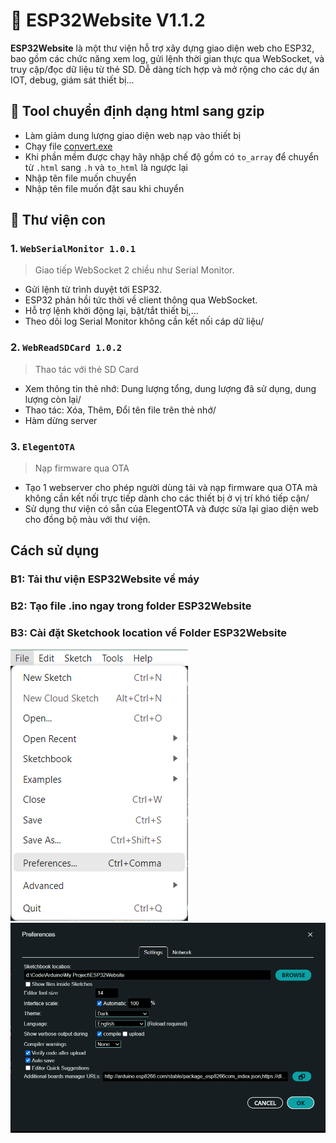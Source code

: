 # 📡 ESP32Website V1.1.2

**ESP32Website** là một thư viện hỗ trợ xây dựng giao diện web cho ESP32, bao gồm các chức năng xem log, gửi lệnh thời gian thực qua WebSocket, và truy cập/đọc dữ liệu từ thẻ SD. Dễ dàng tích hợp và mở rộng cho các dự án IOT, debug, giám sát thiết bị...

## 🔧 Tool chuyển định dạng html sang gzip
- Làm giảm dung lượng giao diện web nạp vào thiết bị
- Chạy file [convert.exe](https://github.com/duylonghn/ESP32Website/blob/main/WebUI/)
- Khi phần mềm được chạy hãy nhập chế độ gồm có `to_array` để chuyển từ `.html` sang `.h` và `to_html` là ngược lại
- Nhập tên file muốn chuyển
- Nhập tên file muốn đặt sau khi chuyển

## 📁 Thư viện con

### 1. `WebSerialMonitor 1.0.1`
> Giao tiếp WebSocket 2 chiều như Serial Monitor.

- Gửi lệnh từ trình duyệt tới ESP32.
- ESP32 phản hồi tức thời về client thông qua WebSocket.
- Hỗ trợ lệnh khởi động lại, bật/tắt thiết bị,...
- Theo dõi log Serial Monitor không cần kết nối cáp dữ liệu/

### 2. `WebReadSDCard 1.0.2`
> Thao tác với thẻ SD Card
- Xem thông tin thẻ nhớ: Dung lượng tổng, dung lượng đã sử dụng, dung lượng còn lại/
- Thao tác: Xóa, Thêm, Đổi tên file trên thẻ nhớ/
- Hàm dừng server

### 3. `ElegentOTA`
> Nạp firmware qua OTA
- Tạo 1 webserver cho phép người dùng tải và nạp firmware qua OTA mà không cần kết nối trực tiếp dành cho các thiết bị ở vị trí khó tiếp cận/
- Sử dụng thư viện có sẵn của ElegentOTA và được sửa lại giao diện web cho đồng bộ màu với thư viện.

## Cách sử dụng
### B1: Tải thư viện ESP32Website về máy
### B2: Tạo file .ino ngay trong folder ESP32Website
### B3: Cài đặt Sketchook location về Folder ESP32Website
![Preferences](Image/Preferences.png)
![Sketchhook location](Image/Sketchhook%20Location.png)